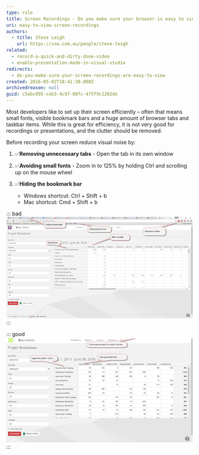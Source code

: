 ```yaml
---
type: rule
title: Screen Recordings - Do you make sure your browser is easy to view?
uri: easy-to-view-screen-recordings
authors:
  - title: Steve Leigh
    url: https://ssw.com.au/people/steve-leigh
related:
  - record-a-quick-and-dirty-done-video
  - enable-presentation-mode-in-visual-studio
redirects:
  - do-you-make-sure-your-screen-recordings-are-easy-to-view
created: 2016-05-02T18:41:30.000Z
archivedreason: null
guid: c5abc895-cab3-4c9f-80fc-475f9c1202de
---
```

Most developers like to set up their screen efficiently – often that means small fonts, visible bookmark bars and a huge amount of browser tabs and taskbar items. While this is great for efficiency, it is not very good for recordings or presentations, and the clutter should be removed.

<!--endintro-->

Before recording your screen reduce visual noise by:

1. ✅**Removing unnecessary tabs** - Open the tab in its own window
2. ✅**Avoiding small fonts** - Zoom in to 125% by holding Ctrl and scrolling up on the mouse wheel
3. ✅**Hiding the bookmark bar** 

   * Windows shortcut: Ctrl + Shift + b
   * Mac shortcut: Cmd + Shift + b

::: bad
![Figure: Bad example - This video will be cluttered and unprofessional](screen-recording-bad.png)
:::

::: good
![Figure: Good example - This is easy to read, and doesn’t look cluttered](screen-recording-good.png)
:::